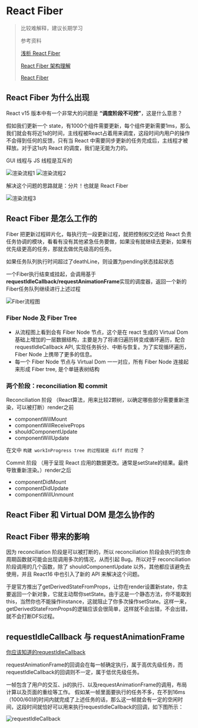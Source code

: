 # React Fiber

> 比较难解释，建议长期学习
>
> 参考资料
>
> [浅析 React Fiber](https://juejin.im/post/5be969656fb9a049ad76931f)
>
> [React Fiber 架构理解](https://segmentfault.com/a/1190000018701625)
>
> [React Fiber](https://juejin.im/post/5ab7b3a2f265da2378403e57)

## React Fiber 为什么出现

React v15 版本中有一个非常大的问题是 **“调度阶段不可控”**，这是什么意思？

假如我们更新一个 state，有1000个组件需要更新，每个组件更新需要1ms，那么我们就会有将近1s的时间，主线程被React占着用来调度，这段时间内用户的操作不会得到任何的反馈，只有当 React 中需要同步更新的任务完成后，主线程才被释放。对于这1s内 React 的调度，我们是无能为力的。

GUI 线程与 JS 线程是互斥的

![渲染流程1](https://user-gold-cdn.xitu.io/2018/11/12/16707c4c856a51fa?imageslim)
![渲染流程2](https://user-gold-cdn.xitu.io/2018/11/12/16707c4c8a38ee7c?imageView2/0/w/1280/h/960/format/webp/ignore-error/1)

解决这个问题的思路就是：分片！也就是 React Fiber

![渲染流程3](https://user-gold-cdn.xitu.io/2018/11/12/16707c4c87f4a231?imageView2/0/w/1280/h/960/format/webp/ignore-error/1)

## React Fiber 是怎么工作的

Fiber 把更新过程碎片化，每执行完一段更新过程，就把控制权交还给 React 负责任务协调的模块，看看有没有其他紧急任务要做，如果没有就继续去更新，如果有优先级更高的任务，那就去做优先级高的任务。

如果任务队列执行时间超过了deathLine，则设置为pending状态挂起状态

一个Fiber执行结束或挂起，会调用基于**requestIdleCallback/requestAnimationFrame**实现的调度器，返回一个新的Fiber任务队列继续进行上述过程

![Fiber流程图](https://segmentfault.com/img/bVbqDhh?w=720&h=405)

### Fiber Node 及 Fiber Tree

* 从流程图上看到会有 Fiber Node 节点，这个是在 react 生成的 Virtual Dom 基础上增加的一层数据结构，主要是为了将递归遍历转变成循环遍历，配合 requestIdleCallback API, 实现任务拆分、中断与恢复。为了实现循环遍历，Fiber Node 上携带了更多的信息。
* 每一个 Fiber Node 节点与 Virtual Dom 一一对应，所有 Fiber Node 连接起来形成 Fiber tree, 是个单链表树结构

### 两个阶段：reconciliation 和 commit

Reconciliation 阶段 （React算法，用来比较2颗树，以确定哪些部分需要重新渲染，可以被打断）render之前

* componentWillMount
* componentWillReceiveProps
* shouldComponentUpdate
* componentWillUpdate

在[](https://segmentfault.com/a/1190000018701625)文中 `构建 workInProgress tree 的过程就是 diff 的过程` ？

Commit 阶段 （用于呈现 React 应用的数据更改。通常是setState的结果。最终导致重新渲染。）render之后

* componentDidMount
* componentDidUpdate
* componentWillUnmount

## React Fiber 和 Virtual DOM 是怎么协作的

## React Fiber 带来的影响

因为 reconciliation 阶段是可以被打断的，所以 reconciliation 阶段会执行的生命周期函数就可能会出现调用多次的情况，从而引起 Bug。所以对于 reconciliation 阶段调用的几个函数，除了 shouldComponentUpdate 以外，其他都应该避免去使用，并且 React16 中也引入了新的 API 来解决这个问题。

于是官方推出了getDerivedStateFromProps，让你在render设置新state，你主要返回一个新对象，它就主动帮你setState。由于这是一个静态方法，你不能取到 this，当然你也不能操作instance，这就阻止了你多次操作setState。这样一来，getDerivedStateFromProps的逻辑应该会很简单，这样就不会出错，不会出错，就不会打断DFS过程。

## requestIdleCallback 与 requestAnimationFrame

[你应该知道的requestIdleCallback](https://juejin.im/post/5ad71f39f265da239f07e862)

requestAnimationFrame的回调会在每一帧确定执行，属于高优先级任务，而requestIdleCallback的回调则不一定，属于低优先级任务。

一帧包含了用户的交互、js的执行、以及requestAnimationFrame的调用，布局计算以及页面的重绘等工作。
假如某一帧里面要执行的任务不多，在不到16ms（1000/60)的时间内就完成了上述任务的话，那么这一帧就会有一定的空闲时间，这段时间就恰好可以用来执行requestIdleCallback的回调，如下图所示：

![requestIdleCallback](https://user-gold-cdn.xitu.io/2018/4/18/162d8538cf65118c?imageView2/0/w/1280/h/960/format/webp/ignore-error/1)
